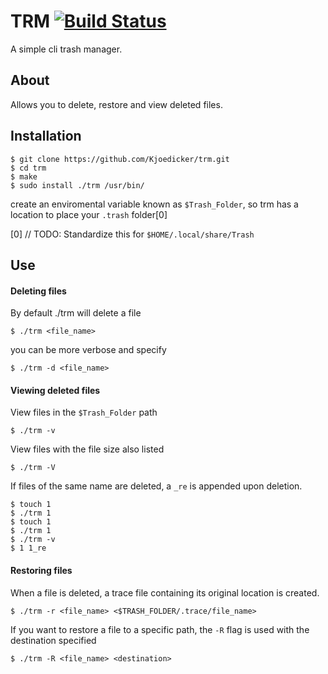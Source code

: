 # TRM [![Build Status](https://travis-ci.com/Kjoedicker/trm.svg?branch=master)](https://travis-ci.com/Kjoedicker/trm)
A simple cli trash manager.

## About
Allows you to delete, restore and view deleted files.

## Installation

```
$ git clone https://github.com/Kjoedicker/trm.git
$ cd trm
$ make
$ sudo install ./trm /usr/bin/
```


create an enviromental variable known as ```$Trash_Folder```, so trm has a location to place your ```.trash``` folder[0]

[0] // TODO: Standardize this for ```$HOME/.local/share/Trash```


## Use

#### Deleting files

By default ./trm will delete a file

```
$ ./trm <file_name>
```

you can be more verbose and specify

```
$ ./trm -d <file_name>
```

#### Viewing deleted files

View files in the ```$Trash_Folder``` path

```
$ ./trm -v
```

View files with the file size also listed 

```
$ ./trm -V
```

If files of the same name are deleted, a ```_re``` is appended upon deletion.

```
$ touch 1
$ ./trm 1
$ touch 1
$ ./trm 1
$ ./trm -v 
$ 1 1_re
```

#### Restoring files 

When a file is deleted, a trace file containing its original location is created. 

```
$ ./trm -r <file_name> <$TRASH_FOLDER/.trace/file_name>
```

If you want to restore a file to a specific path, the ```-R``` flag is used with the destination specified

```
$ ./trm -R <file_name> <destination>
```